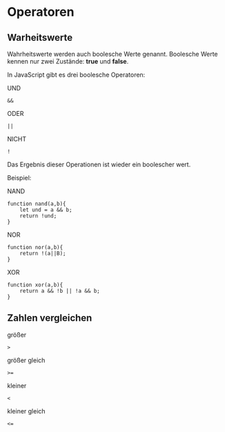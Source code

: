 # Operatoren

## Warheitswerte
Wahrheitswerte werden auch boolesche Werte genannt. Boolesche Werte kennen nur zwei Zustände: **true** und **false**.  

In JavaScript gibt es drei boolesche Operatoren:

UND
```JS
&&
```

ODER 
```JS
||
```
NICHT
```JS
!
```

Das Ergebnis dieser Operationen ist wieder ein boolescher wert. 

Beispiel:

NAND

```JS
function nand(a,b){
    let und = a && b;
    return !und;
}
```

NOR
```JS
function nor(a,b){
    return !(a||B);
}
```
XOR
```JS
function xor(a,b){
    return a && !b || !a && b;
}
```

## Zahlen vergleichen
größer
```JS 
>
```
größer gleich
```JS
>= 
```
kleiner
```JS
<
```
kleiner gleich
```JS
<=
```
